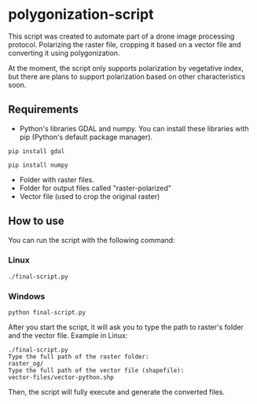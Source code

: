 # polygonization-script
This script was created to automate part of a drone image processing protocol. Polarizing the raster file, cropping it based on a vector file and converting it using polygonization.

At the moment, the script only supports polarization by vegetative index, but there are plans to support polarization based on other characteristics soon.

## Requirements
- Python's libraries GDAL and numpy. You can install these libraries with pip (Python's default package manager).
```
pip install gdal
```
```
pip install numpy
```
- Folder with raster files.
- Folder for output files called "raster-polarized"
- Vector file (used to crop the original raster)

## How to use
You can run the script with the following command:
### Linux
```
./final-script.py
```
### Windows
```
python final-script.py
```

After you start the script, it will ask you to type the path to raster's folder and the vector file. Example in Linux:
```
./final-script.py
Type the full path of the raster folder:
raster_og/
Type the full path of the vector file (shapefile):
vector-files/vector-python.shp
```
Then, the script will fully execute and generate the converted files.
